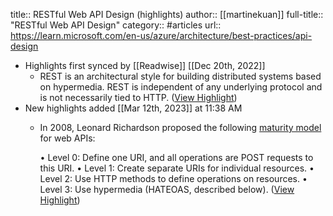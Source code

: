 title:: RESTful Web API Design (highlights)
author:: [[martinekuan]]
full-title:: "RESTful Web API Design"
category:: #articles
url:: https://learn.microsoft.com/en-us/azure/architecture/best-practices/api-design

- Highlights first synced by [[Readwise]] [[Dec 20th, 2022]]
	- REST is an architectural style for building distributed systems based on hypermedia. REST is independent of any underlying protocol and is not necessarily tied to HTTP. ([View Highlight](https://read.readwise.io/read/01gmpcdxmcc37zh358mdfapwnv))
- New highlights added [[Mar 12th, 2023]] at 11:38 AM
	- In 2008, Leonard Richardson proposed the following [maturity model](https://martinfowler.com/articles/richardsonMaturityModel.html) for web APIs:
	  
	  •   Level 0: Define one URI, and all operations are POST requests to this URI.
	  •   Level 1: Create separate URIs for individual resources.
	  •   Level 2: Use HTTP methods to define operations on resources.
	  •   Level 3: Use hypermedia (HATEOAS, described below). ([View Highlight](https://read.readwise.io/read/01gv7je7kc7h778kxg8v0349fy))